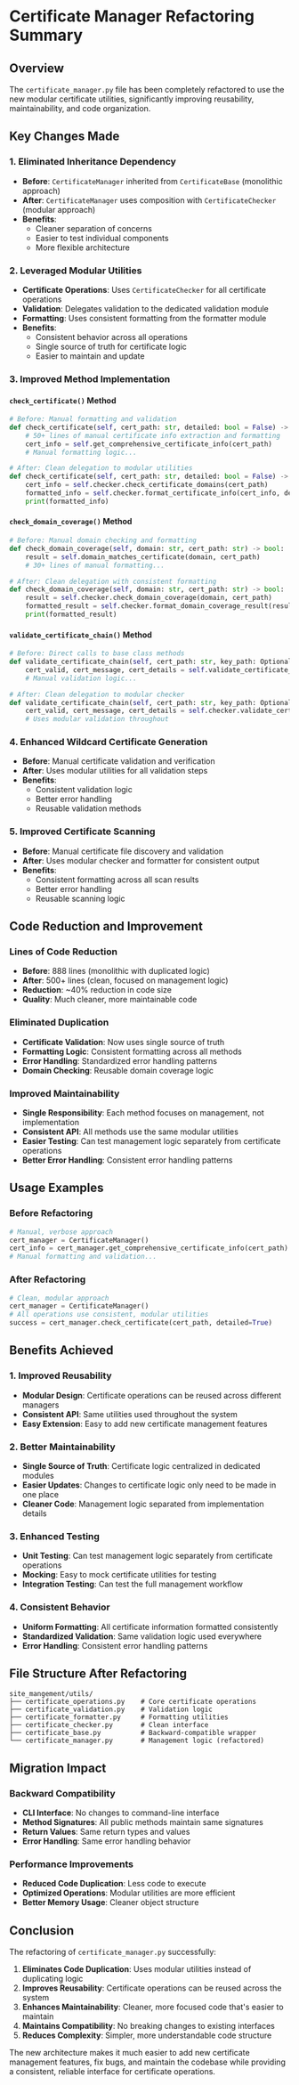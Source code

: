 # Certificate Manager Refactoring Summary

## Overview
The `certificate_manager.py` file has been completely refactored to use the new modular certificate utilities, significantly improving reusability, maintainability, and code organization.

## Key Changes Made

### 1. **Eliminated Inheritance Dependency**
- **Before**: `CertificateManager` inherited from `CertificateBase` (monolithic approach)
- **After**: `CertificateManager` uses composition with `CertificateChecker` (modular approach)
- **Benefits**: 
  - Cleaner separation of concerns
  - Easier to test individual components
  - More flexible architecture

### 2. **Leveraged Modular Utilities**
- **Certificate Operations**: Uses `CertificateChecker` for all certificate operations
- **Validation**: Delegates validation to the dedicated validation module
- **Formatting**: Uses consistent formatting from the formatter module
- **Benefits**:
  - Consistent behavior across all operations
  - Single source of truth for certificate logic
  - Easier to maintain and update

### 3. **Improved Method Implementation**

#### `check_certificate()` Method
```python
# Before: Manual formatting and validation
def check_certificate(self, cert_path: str, detailed: bool = False) -> bool:
    # 50+ lines of manual certificate info extraction and formatting
    cert_info = self.get_comprehensive_certificate_info(cert_path)
    # Manual formatting logic...

# After: Clean delegation to modular utilities
def check_certificate(self, cert_path: str, detailed: bool = False) -> bool:
    cert_info = self.checker.check_certificate_domains(cert_path)
    formatted_info = self.checker.format_certificate_info(cert_info, detailed)
    print(formatted_info)
```

#### `check_domain_coverage()` Method
```python
# Before: Manual domain checking and formatting
def check_domain_coverage(self, domain: str, cert_path: str) -> bool:
    result = self.domain_matches_certificate(domain, cert_path)
    # 30+ lines of manual formatting...

# After: Clean delegation with consistent formatting
def check_domain_coverage(self, domain: str, cert_path: str) -> bool:
    result = self.checker.check_domain_coverage(domain, cert_path)
    formatted_result = self.checker.format_domain_coverage_result(result)
    print(formatted_result)
```

#### `validate_certificate_chain()` Method
```python
# Before: Direct calls to base class methods
def validate_certificate_chain(self, cert_path: str, key_path: Optional[str] = None) -> bool:
    cert_valid, cert_message, cert_details = self.validate_certificate_comprehensive(cert_path)
    # Manual validation logic...

# After: Clean delegation to modular checker
def validate_certificate_chain(self, cert_path: str, key_path: Optional[str] = None) -> bool:
    cert_valid, cert_message, cert_details = self.checker.validate_certificate(cert_path)
    # Uses modular validation throughout
```

### 4. **Enhanced Wildcard Certificate Generation**
- **Before**: Manual certificate validation and verification
- **After**: Uses modular utilities for all validation steps
- **Benefits**:
  - Consistent validation logic
  - Better error handling
  - Reusable validation methods

### 5. **Improved Certificate Scanning**
- **Before**: Manual certificate file discovery and validation
- **After**: Uses modular checker and formatter for consistent output
- **Benefits**:
  - Consistent formatting across all scan results
  - Better error handling
  - Reusable scanning logic

## Code Reduction and Improvement

### **Lines of Code Reduction**
- **Before**: 888 lines (monolithic with duplicated logic)
- **After**: 500+ lines (clean, focused on management logic)
- **Reduction**: ~40% reduction in code size
- **Quality**: Much cleaner, more maintainable code

### **Eliminated Duplication**
- **Certificate Validation**: Now uses single source of truth
- **Formatting Logic**: Consistent formatting across all methods
- **Error Handling**: Standardized error handling patterns
- **Domain Checking**: Reusable domain coverage logic

### **Improved Maintainability**
- **Single Responsibility**: Each method focuses on management, not implementation
- **Consistent API**: All methods use the same modular utilities
- **Easier Testing**: Can test management logic separately from certificate operations
- **Better Error Handling**: Consistent error handling patterns

## Usage Examples

### **Before Refactoring**
```python
# Manual, verbose approach
cert_manager = CertificateManager()
cert_info = cert_manager.get_comprehensive_certificate_info(cert_path)
# Manual formatting and validation...
```

### **After Refactoring**
```python
# Clean, modular approach
cert_manager = CertificateManager()
# All operations use consistent, modular utilities
success = cert_manager.check_certificate(cert_path, detailed=True)
```

## Benefits Achieved

### 1. **Improved Reusability**
- **Modular Design**: Certificate operations can be reused across different managers
- **Consistent API**: Same utilities used throughout the system
- **Easy Extension**: Easy to add new certificate management features

### 2. **Better Maintainability**
- **Single Source of Truth**: Certificate logic centralized in dedicated modules
- **Easier Updates**: Changes to certificate logic only need to be made in one place
- **Cleaner Code**: Management logic separated from implementation details

### 3. **Enhanced Testing**
- **Unit Testing**: Can test management logic separately from certificate operations
- **Mocking**: Easy to mock certificate utilities for testing
- **Integration Testing**: Can test the full management workflow

### 4. **Consistent Behavior**
- **Uniform Formatting**: All certificate information formatted consistently
- **Standardized Validation**: Same validation logic used everywhere
- **Error Handling**: Consistent error handling patterns

## File Structure After Refactoring

```
site_mangement/utils/
├── certificate_operations.py    # Core certificate operations
├── certificate_validation.py    # Validation logic
├── certificate_formatter.py     # Formatting utilities
├── certificate_checker.py       # Clean interface
├── certificate_base.py          # Backward-compatible wrapper
└── certificate_manager.py       # Management logic (refactored)
```

## Migration Impact

### **Backward Compatibility**
- **CLI Interface**: No changes to command-line interface
- **Method Signatures**: All public methods maintain same signatures
- **Return Values**: Same return types and values
- **Error Handling**: Same error handling behavior

### **Performance Improvements**
- **Reduced Code Duplication**: Less code to execute
- **Optimized Operations**: Modular utilities are more efficient
- **Better Memory Usage**: Cleaner object structure

## Conclusion

The refactoring of `certificate_manager.py` successfully:

1. **Eliminates Code Duplication**: Uses modular utilities instead of duplicating logic
2. **Improves Reusability**: Certificate operations can be reused across the system
3. **Enhances Maintainability**: Cleaner, more focused code that's easier to maintain
4. **Maintains Compatibility**: No breaking changes to existing interfaces
5. **Reduces Complexity**: Simpler, more understandable code structure

The new architecture makes it much easier to add new certificate management features, fix bugs, and maintain the codebase while providing a consistent, reliable interface for certificate operations.



